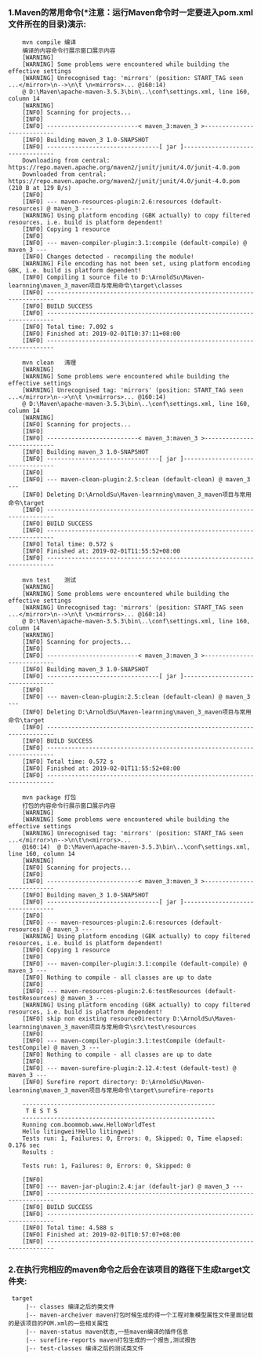 ### 1.Maven的常用命令(*注意：运行Maven命令时一定要进入pom.xml文件所在的目录)演示:

	    mvn compile	编译
        编译的内容命令行展示窗口展示内容
        [WARNING]
        [WARNING] Some problems were encountered while building the effective settings
        [WARNING] Unrecognised tag: 'mirrors' (position: START_TAG seen ...</mirror>\n-->\n\t \n<mirrors>... @160:14)    
        @ D:\Maven\apache-maven-3.5.3\bin\..\conf\settings.xml, line 160, column 14
        [WARNING]
        [INFO] Scanning for projects...
        [INFO]
        [INFO] --------------------------< maven_3:maven_3 >---------------------------
        [INFO] Building maven_3 1.0-SNAPSHOT
        [INFO] --------------------------------[ jar ]---------------------------------
        Downloading from central: https://repo.maven.apache.org/maven2/junit/junit/4.0/junit-4.0.pom
        Downloaded from central: https://repo.maven.apache.org/maven2/junit/junit/4.0/junit-4.0.pom (210 B at 129 B/s)
        [INFO]
        [INFO] --- maven-resources-plugin:2.6:resources (default-resources) @ maven_3 ---
        [WARNING] Using platform encoding (GBK actually) to copy filtered resources, i.e. build is platform dependent!
        [INFO] Copying 1 resource
        [INFO]
        [INFO] --- maven-compiler-plugin:3.1:compile (default-compile) @ maven_3 ---
        [INFO] Changes detected - recompiling the module!
        [WARNING] File encoding has not been set, using platform encoding GBK, i.e. build is platform dependent!
        [INFO] Compiling 1 source file to D:\ArnoldSu\Maven-learnning\maven_3_maven项目与常用命令\target\classes
        [INFO] ------------------------------------------------------------------------
        [INFO] BUILD SUCCESS
        [INFO] ------------------------------------------------------------------------
        [INFO] Total time: 7.092 s
        [INFO] Finished at: 2019-02-01T10:37:11+08:00
        [INFO] ------------------------------------------------------------------------

        mvn clean	清理
        [WARNING]
        [WARNING] Some problems were encountered while building the effective settings
        [WARNING] Unrecognised tag: 'mirrors' (position: START_TAG seen ...</mirror>\n-->\n\t \n<mirrors>... @160:14)      
        @ D:\Maven\apache-maven-3.5.3\bin\..\conf\settings.xml, line 160, column 14
        [WARNING]
        [INFO] Scanning for projects...
        [INFO]
        [INFO] --------------------------< maven_3:maven_3 >---------------------------
        [INFO] Building maven_3 1.0-SNAPSHOT
        [INFO] --------------------------------[ jar ]---------------------------------
        [INFO]
        [INFO] --- maven-clean-plugin:2.5:clean (default-clean) @ maven_3 ---
        [INFO] Deleting D:\ArnoldSu\Maven-learnning\maven_3_maven项目与常用命令\target
        [INFO] ------------------------------------------------------------------------
        [INFO] BUILD SUCCESS
        [INFO] ------------------------------------------------------------------------
        [INFO] Total time: 0.572 s
        [INFO] Finished at: 2019-02-01T11:55:52+08:00
        [INFO] ------------------------------------------------------------------------

        mvn test	测试
        [WARNING]
        [WARNING] Some problems were encountered while building the effective settings
        [WARNING] Unrecognised tag: 'mirrors' (position: START_TAG seen ...</mirror>\n-->\n\t \n<mirrors>... @160:14)      
        @ D:\Maven\apache-maven-3.5.3\bin\..\conf\settings.xml, line 160, column 14
        [WARNING]
        [INFO] Scanning for projects...
        [INFO]
        [INFO] --------------------------< maven_3:maven_3 >---------------------------
        [INFO] Building maven_3 1.0-SNAPSHOT
        [INFO] --------------------------------[ jar ]---------------------------------
        [INFO]
        [INFO] --- maven-clean-plugin:2.5:clean (default-clean) @ maven_3 ---
        [INFO] Deleting D:\ArnoldSu\Maven-learnning\maven_3_maven项目与常用命令\target
        [INFO] ------------------------------------------------------------------------
        [INFO] BUILD SUCCESS
        [INFO] ------------------------------------------------------------------------
        [INFO] Total time: 0.572 s
        [INFO] Finished at: 2019-02-01T11:55:52+08:00
        [INFO] ------------------------------------------------------------------------

        mvn package	打包
        打包的内容命令行展示窗口展示内容
        [WARNING]
        [WARNING] Some problems were encountered while building the effective settings
        [WARNING] Unrecognised tag: 'mirrors' (position: START_TAG seen ...</mirror>\n-->\n\t\n<mirrors>...         
        @160:14)  @ D:\Maven\apache-maven-3.5.3\bin\..\conf\settings.xml, line 160, column 14
        [WARNING]
        [INFO] Scanning for projects...
        [INFO]
        [INFO] --------------------------< maven_3:maven_3 >---------------------------
        [INFO] Building maven_3 1.0-SNAPSHOT
        [INFO] --------------------------------[ jar ]---------------------------------
        [INFO]
        [INFO] --- maven-resources-plugin:2.6:resources (default-resources) @ maven_3 ---
        [WARNING] Using platform encoding (GBK actually) to copy filtered resources, i.e. build is platform dependent!
        [INFO] Copying 1 resource
        [INFO]
        [INFO] --- maven-compiler-plugin:3.1:compile (default-compile) @ maven_3 ---
        [INFO] Nothing to compile - all classes are up to date
        [INFO]
        [INFO] --- maven-resources-plugin:2.6:testResources (default-testResources) @ maven_3 ---
        [WARNING] Using platform encoding (GBK actually) to copy filtered resources, i.e. build is platform dependent!
        [INFO] skip non existing resourceDirectory D:\ArnoldSu\Maven-learnning\maven_3_maven项目与常用命令\src\test\resources
        [INFO]
        [INFO] --- maven-compiler-plugin:3.1:testCompile (default-testCompile) @ maven_3 ---
        [INFO] Nothing to compile - all classes are up to date
        [INFO]
        [INFO] --- maven-surefire-plugin:2.12.4:test (default-test) @ maven_3 ---
        [INFO] Surefire report directory: D:\ArnoldSu\Maven-learnning\maven_3_maven项目与常用命令\target\surefire-reports

        -------------------------------------------------------
         T E S T S
        -------------------------------------------------------
        Running com.boommob.www.HelloWorldTest
        Hello litingwei!Hello litingwei!
        Tests run: 1, Failures: 0, Errors: 0, Skipped: 0, Time elapsed: 0.176 sec
        Results :

        Tests run: 1, Failures: 0, Errors: 0, Skipped: 0

        [INFO]
        [INFO] --- maven-jar-plugin:2.4:jar (default-jar) @ maven_3 ---
        [INFO] ------------------------------------------------------------------------
        [INFO] BUILD SUCCESS
        [INFO] ------------------------------------------------------------------------
        [INFO] Total time: 4.588 s
        [INFO] Finished at: 2019-02-01T10:57:07+08:00
        [INFO] ------------------------------------------------------------------------

 

### 2.在执行完相应的maven命令之后会在该项目的路径下生成target文件夹:
     target
         |-- classes 编译之后的类文件
         |-- maven-archeiver maven打包时候生成的得一个工程对象模型属性文件里面记载的是该项目的POM.xml的一些相关属性
         |-- maven-status maven状态,一些maven编译的插件信息
         |-- surefire-reports maven打包生成的一个报告,测试报告
         |-- test-classes 编译之后的测试类文件


